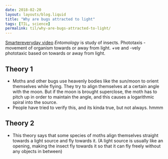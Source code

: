 ```yaml
---
date: 2018-02-20
layout: layouts/blog.liquid
title: "Why are bugs attracted to light"
tags: [TIL, science]
permalink: til/why-are-bugs-attracted-to-light/
---
```


[Smartereveryday video](https://www.youtube.com/watch?v=oRqOohdLrJE)
*Entomology* is study of insects.
Phototaxis - movement of organism towards or away from light. +ve and -vely phototaxic based on towards or away from light.
## Theory 1
- Moths and other bugs use heavenly bodies like the sun/moon to orient themselves while flying.  They try to align themselves at a certain angle with the moon.  But if the moon is brought superclose, the moth has to pitch up in order to maintain the angle, and this causes a logarithmic spiral into the source.
- People have tried to verify this, and its kinda true, but not always. hmmm

## Theory 2
- This theory says that some species of moths align themselves straight towards a light source
  and fly towards it. (A light source is usually like an opening, making the insect fly towards
  it so that it can fly freely without any objects in between)

